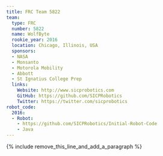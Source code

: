 ```yaml
---
title: FRC Team 5822
team:
  type: FRC
  number: 5822
  name: WolfByte
  rookie_year: 2016
  location: Chicago, Illinois, USA
  sponsors:
  - NASA
  - Monsanto
  - Motorola Mobility
  - Abbott
  - St Ignatius College Prep
  links:
    Website: http://www.sicprobotics.com
    GitHub: https://github.com/SICPRobotics
    Twitter: https://twitter.com/sicprobotics
robot_code:
  2016:
  - Robot:
    - https://github.com/SICPRobotics/Initial-Robot-Code
    - Java
---
```


{% include remove_this_line_and_add_a_paragraph %}
